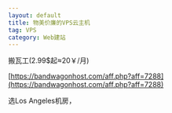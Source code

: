 ```yaml
---
layout: default
title: 物美价廉的VPS云主机
tag: VPS
category: Web建站
---
```


搬瓦工(2.99$起≈20￥/月)

[https://bandwagonhost.com/aff.php?aff=7288](https://bandwagonhost.com/aff.php?aff=7288)

选Los Angeles机房，


